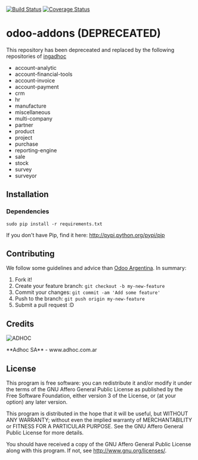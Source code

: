 [![Build Status](https://travis-ci.org/ingadhoc/odoo-addons.svg?branch=8.0)](https://travis-ci.org/ingadhoc/odoo-addons)
[![Coverage Status](https://coveralls.io/repos/ingadhoc/odoo-addons/badge.png?branch=8.0)](https://coveralls.io/r/ingadhoc/odoo-addons?branch=8.0)

# odoo-addons (DEPRECEATED)
This repository has been depreceated and replaced by the following repositories of [ingadhoc](https://github.com/ingadhoc/)
* account-analytic
* account-financial-tools
* account-invoice
* account-payment
* crm
* hr
* manufacture
* miscellaneous
* multi-company
* partner
* product
* project
* purchase
* reporting-engine
* sale
* stock
* survey
* surveyor

## Installation

### Dependencies

    sudo pip install -r requirements.txt

If you don't have Pip, find it here: http://pypi.python.org/pypi/pip

## Contributing
We follow some guidelines and advice than [Odoo Argentina](https://github.com/ingadhoc/odoo-argentina/wiki). In summary:

1. Fork it!
2. Create your feature branch: `git checkout -b my-new-feature`
3. Commit your changes: `git commit -am 'Add some feature'`
4. Push to the branch: `git push origin my-new-feature`
5. Submit a pull request :D

## Credits
<p>
<img alt="ADHOC" src="http://fotos.subefotos.com/83fed853c1e15a8023b86b2b22d6145bo.png" />
</p>
**Adhoc SA** - www.adhoc.com.ar

## License

This program is free software: you can redistribute it and/or modify it under the terms of the GNU Affero General Public License as published by the Free Software Foundation, either version 3 of the License, or (at your option) any later version.

This program is distributed in the hope that it will be useful, but WITHOUT ANY WARRANTY; without even the implied warranty of MERCHANTABILITY or FITNESS FOR A PARTICULAR PURPOSE. See the GNU Affero General Public License for more details.

You should have received a copy of the GNU Affero General Public License along with this program. If not, see http://www.gnu.org/licenses/.
